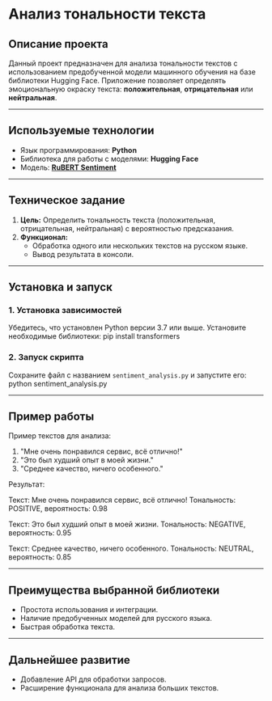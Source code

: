 # **Анализ тональности текста**

## **Описание проекта**
Данный проект предназначен для анализа тональности текстов с использованием предобученной модели машинного обучения на базе библиотеки Hugging Face. Приложение позволяет определять эмоциональную окраску текста: **положительная**, **отрицательная** или **нейтральная**.

---

## **Используемые технологии**
- Язык программирования: **Python**
- Библиотека для работы с моделями: **Hugging Face**
- Модель: [**RuBERT Sentiment**](https://huggingface.co/blanchefort/rubert-base-cased-sentiment)

---

## **Техническое задание**
1. **Цель:** Определить тональность текста (положительная, отрицательная, нейтральная) с вероятностью предсказания.  
2. **Функционал:**  
   - Обработка одного или нескольких текстов на русском языке.  
   - Вывод результата в консоли.  

---

## **Установка и запуск**
### 1. Установка зависимостей
Убедитесь, что установлен Python версии 3.7 или выше. Установите необходимые библиотеки: pip install transformers


### 2. Запуск скрипта
Сохраните файл с названием `sentiment_analysis.py` и запустите его: python sentiment_analysis.py


---

## **Пример работы**
Пример текстов для анализа:

1. "Мне очень понравился сервис, всё отлично!"
2. "Это был худший опыт в моей жизни."
3. "Среднее качество, ничего особенного."


Результат:

Текст: Мне очень понравился сервис, всё отлично!
Тональность: POSITIVE, вероятность: 0.98

Текст: Это был худший опыт в моей жизни.
Тональность: NEGATIVE, вероятность: 0.95

Текст: Среднее качество, ничего особенного.
Тональность: NEUTRAL, вероятность: 0.85


---

## **Преимущества выбранной библиотеки**
- Простота использования и интеграции.  
- Наличие предобученных моделей для русского языка.  
- Быстрая обработка текста.  

---

## **Дальнейшее развитие**
- Добавление API для обработки запросов.  
- Расширение функционала для анализа больших текстов.  

